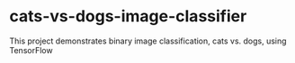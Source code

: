 # cats-vs-dogs-image-classifier
This project demonstrates binary image classification, cats vs. dogs, using TensorFlow
